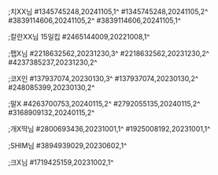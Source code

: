 ;치XX님
#1345745248,20241105,1^
#1345745248,20241105,2^
#3839114606,20241105,2^
#3839114606,20241105,1^

;칼란XX님 15일킵
#2465144009,20221008,1^

;팹X님
#2218632562,20231230,3^
#2218632562,20231230,2^
#4237385237,20231230,2^

;코X인
#137937074,20230130,3^
#137937074,20230130,2^
#248085399,20230130,2^

;말X
#4263700753,20240115,2^
#2792055135,20240115,2^
#3168909132,20240115,2^

;개X딱님
#2800693436,20231001,1^
#1925008192,20231001,1^

;SHIM님
#3894939029,20230602,1^

;크X님
#1719425159,20231002,1^

